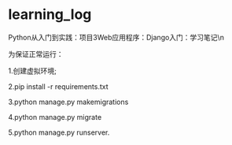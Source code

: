 # learning_log

Python从入门到实践：项目3Web应用程序：Django入门：学习笔记\n

为保证正常运行：

1.创建虚拟环境;

2.pip install -r requirements.txt

3.python manage.py makemigrations

4.python manage.py migrate

5.python manage.py runserver.

